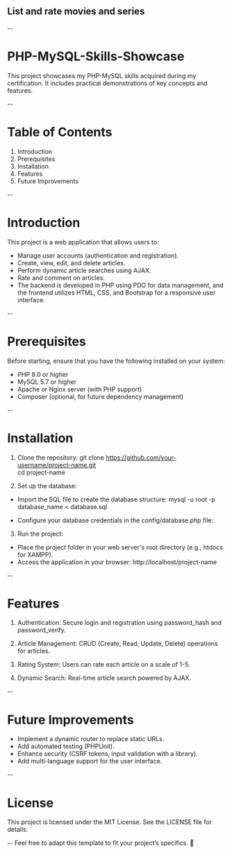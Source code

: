 ## List and rate movies and series

-- 
# PHP-MySQL-Skills-Showcase
This project showcases my PHP-MySQL skills acquired during my certification. It includes practical demonstrations of key concepts and features.

--
# Table of Contents
1. Introduction
2. Prerequisites
3. Installation
4. Features
5. Future Improvements

-- 
# Introduction
This project is a web application that allows users to:

- Manage user accounts (authentication and registration).
- Create, view, edit, and delete articles.
- Perform dynamic article searches using AJAX.
- Rate and comment on articles.
- The backend is developed in PHP using PDO for data management, and the frontend utilizes HTML, CSS, and Bootstrap for a responsive user interface.

-- 
# Prerequisites
Before starting, ensure that you have the following installed on your system:

- PHP 8.0 or higher
- MySQL 5.7 or higher
- Apache or Nginx server (with PHP support)
- Composer (optional, for future dependency management)

-- 
# Installation
1. Clone the repository:
git clone https://github.com/your-username/project-name.git  
cd project-name  

2. Set up the database:
- Import the SQL file to create the database structure:
mysql -u root -p database_name < database.sql  

- Configure your database credentials in the config/database.php file:
<?php  
$dbHost = 'localhost';  
$dbName = 'database_name';  
$dbUser = 'root';  
$dbPass = 'your_password';  
?>  

3. Run the project:
- Place the project folder in your web server's root directory (e.g., htdocs for XAMPP).
- Access the application in your browser:
http://localhost/project-name 

-- 
# Features
1. Authentication:
Secure login and registration using password_hash and password_verify.

2. Article Management:
CRUD (Create, Read, Update, Delete) operations for articles.

3. Rating System:
Users can rate each article on a scale of 1-5.

4. Dynamic Search:
Real-time article search powered by AJAX.

-- 
# Future Improvements
- Implement a dynamic router to replace static URLs.
- Add automated testing (PHPUnit).
- Enhance security (CSRF tokens, input validation with a library).
- Add multi-language support for the user interface.

-- 
# License
This project is licensed under the MIT License. See the LICENSE file for details.

--
Feel free to adapt this template to fit your project’s specifics. 🎉

